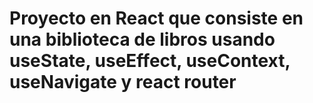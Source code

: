 # Proyecto en React que consiste en una biblioteca de libros usando useState, useEffect, useContext, useNavigate y react router
